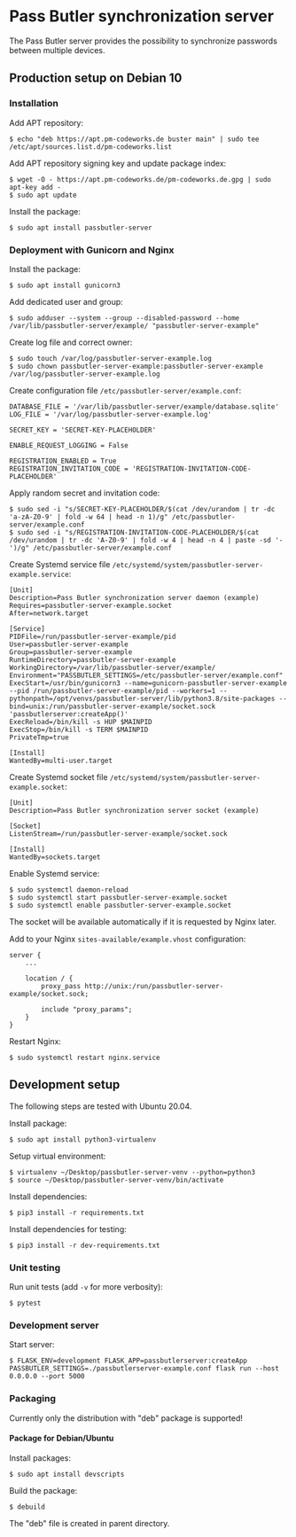 # Pass Butler synchronization server

The Pass Butler server provides the possibility to synchronize passwords between multiple devices.

## Production setup on Debian 10

### Installation

Add APT repository:

    $ echo "deb https://apt.pm-codeworks.de buster main" | sudo tee /etc/apt/sources.list.d/pm-codeworks.list

Add APT repository signing key and update package index:

    $ wget -O - https://apt.pm-codeworks.de/pm-codeworks.de.gpg | sudo apt-key add -
    $ sudo apt update

Install the package:

    $ sudo apt install passbutler-server

### Deployment with Gunicorn and Nginx

Install the package:

    $ sudo apt install gunicorn3

Add dedicated user and group:

    $ sudo adduser --system --group --disabled-password --home /var/lib/passbutler-server/example/ "passbutler-server-example"

Create log file and correct owner:

    $ sudo touch /var/log/passbutler-server-example.log
    $ sudo chown passbutler-server-example:passbutler-server-example /var/log/passbutler-server-example.log

Create configuration file `/etc/passbutler-server/example.conf`:

    DATABASE_FILE = '/var/lib/passbutler-server/example/database.sqlite'
    LOG_FILE = '/var/log/passbutler-server-example.log'

    SECRET_KEY = 'SECRET-KEY-PLACEHOLDER'

    ENABLE_REQUEST_LOGGING = False

    REGISTRATION_ENABLED = True
    REGISTRATION_INVITATION_CODE = 'REGISTRATION-INVITATION-CODE-PLACEHOLDER'

Apply random secret and invitation code:

    $ sudo sed -i "s/SECRET-KEY-PLACEHOLDER/$(cat /dev/urandom | tr -dc 'a-zA-Z0-9' | fold -w 64 | head -n 1)/g" /etc/passbutler-server/example.conf
    $ sudo sed -i "s/REGISTRATION-INVITATION-CODE-PLACEHOLDER/$(cat /dev/urandom | tr -dc 'A-Z0-9' | fold -w 4 | head -n 4 | paste -sd '-')/g" /etc/passbutler-server/example.conf

Create Systemd service file `/etc/systemd/system/passbutler-server-example.service`:

    [Unit]
    Description=Pass Butler synchronization server daemon (example)
    Requires=passbutler-server-example.socket
    After=network.target

    [Service]
    PIDFile=/run/passbutler-server-example/pid
    User=passbutler-server-example
    Group=passbutler-server-example
    RuntimeDirectory=passbutler-server-example
    WorkingDirectory=/var/lib/passbutler-server/example/
    Environment="PASSBUTLER_SETTINGS=/etc/passbutler-server/example.conf"
    ExecStart=/usr/bin/gunicorn3 --name=gunicorn-passbutler-server-example --pid /run/passbutler-server-example/pid --workers=1 --pythonpath=/opt/venvs/passbutler-server/lib/python3.8/site-packages --bind=unix:/run/passbutler-server-example/socket.sock 'passbutlerserver:createApp()'
    ExecReload=/bin/kill -s HUP $MAINPID
    ExecStop=/bin/kill -s TERM $MAINPID
    PrivateTmp=true

    [Install]
    WantedBy=multi-user.target

Create Systemd socket file `/etc/systemd/system/passbutler-server-example.socket`:

    [Unit]
    Description=Pass Butler synchronization server socket (example)

    [Socket]
    ListenStream=/run/passbutler-server-example/socket.sock

    [Install]
    WantedBy=sockets.target

Enable Systemd service:

    $ sudo systemctl daemon-reload
    $ sudo systemctl start passbutler-server-example.socket
    $ sudo systemctl enable passbutler-server-example.socket

The socket will be available automatically if it is requested by Nginx later.

Add to your Nginx `sites-available/example.vhost` configuration:

    server {
        ...

        location / {
            proxy_pass http://unix:/run/passbutler-server-example/socket.sock;

            include "proxy_params";
        }
    }

Restart Nginx:

    $ sudo systemctl restart nginx.service

## Development setup

The following steps are tested with Ubuntu 20.04.

Install package:

    $ sudo apt install python3-virtualenv

Setup virtual environment:

    $ virtualenv ~/Desktop/passbutler-server-venv --python=python3
    $ source ~/Desktop/passbutler-server-venv/bin/activate

Install dependencies:

    $ pip3 install -r requirements.txt

Install dependencies for testing:

    $ pip3 install -r dev-requirements.txt

### Unit testing

Run unit tests (add `-v` for more verbosity):

    $ pytest

### Development server

Start server:

    $ FLASK_ENV=development FLASK_APP=passbutlerserver:createApp PASSBUTLER_SETTINGS=./passbutlerserver-example.conf flask run --host 0.0.0.0 --port 5000

### Packaging

Currently only the distribution with "deb" package is supported!

#### Package for Debian/Ubuntu

Install packages:

    $ sudo apt install devscripts

Build the package:

    $ debuild

The "deb" file is created in parent directory.
